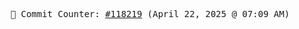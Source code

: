 <p align="center">
    <samp>
        📮 Commit Counter: <a href="https://github.com/Javascript-void0/Javascript-void0/commits/main">#118219</a> (April 22, 2025 @ 07:09 AM)
    </samp>
</p>